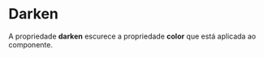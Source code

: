# Darken

A propriedade **darken** escurece a propriedade **color** que está aplicada ao componente.